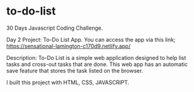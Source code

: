 # to-do-list
30 Days Javascript Coding Challenge.

Day 2 Project: To-Do List App. You can access the app via this link; https://sensational-lamington-c170d9.netlify.app/ 

Description: To-Do List is a simple web application designed to help list tasks and cross-out tasks that are done. This web app has an automatic save feature that stores the task listed on the browser.

I built this project with HTML, CSS, JAVASCRIPT.